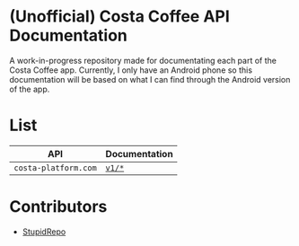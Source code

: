# (Unofficial) Costa Coffee API Documentation
A work-in-progress repository made for documentating each part of the Costa Coffee app.
Currently, I only have an Android phone so this documentation will be based on what I can find through the Android version of the app.

# List
| API                  | Documentation |
| -------------------- | ------------- |
| `costa-platform.com` | [`v1/*`](v1/) |

# Contributors
- [StupidRepo](https://github.com/StupidRepo)
